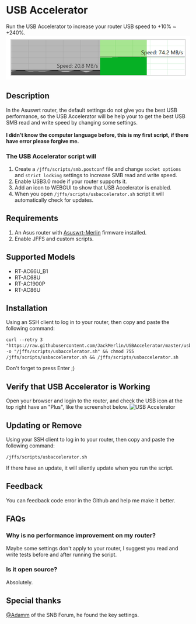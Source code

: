 # USB Accelerator
Run the USB Accelerator to increase your router USB speed to +10% ~ +240%.
![USB Accelerator](https://raw.githubusercontent.com/JackMerlin/USBAccelerator/master/.github/Screenshot_1.png)
 
## Description
In the Asuswrt router, the default settings do not give you the best USB performance, so the USB Accelerator will be help your to get the best USB SMB read and write speed by changing some settings.</br>
</br>
**I didn't know the computer language before, this is my first script, if there have error please forgive me.**

### The USB Accelerator script will
1. Create a `/jffs/scripts/smb.postconf` file and change `socket options` and `strict locking` settings to increase SMB read and write speed.
2. Enable USB3.0 mode if your router supports it.
3. Add an icon to WEBGUI to show that USB Accelerator is enabled.
4. When you open `/jffs/scripts/usbaccelerator.sh` script it will automatically check for updates.

## Requirements
1. An Asus router with  [Asuswrt-Merlin](http://asuswrt.lostrealm.ca/) firmware installed.
2. Enable JFFS and custom scripts.

## Supported Models
* RT-AC66U_B1
* RT-AC68U
* RT-AC1900P
* RT-AC86U

## Installation
Using an SSH client to log in to your router, then copy and paste the following command:
```
curl --retry 3 "https://raw.githubusercontent.com/JackMerlin/USBAccelerator/master/usbaccelerator.sh" -o "/jffs/scripts/usbaccelerator.sh" && chmod 755 /jffs/scripts/usbaccelerator.sh && /jffs/scripts/usbaccelerator.sh
```
Don't forget to press Enter ;)

## Verify that USB Accelerator is Working
Open your browser and login to the router, and check the USB icon at the top right have an "Plus", like the screenshot below.
![USB Accelerator](https://raw.githubusercontent.com/JackMerlin/USBAccelerator/master/.github/Screenshot_2.png)


## Updating or Remove
Using your SSH client to log in to your router, then copy and paste the following command:
```
/jffs/scripts/usbaccelerator.sh
```
If there have an update, it will silently update when you run the script.

## Feedback
You can feedback code error in the Github and help me make it better.

## FAQs
### Why is no performance improvement on my router?
Maybe some settings don't apply to your router, I suggest you read and write tests before and after running the script.

### Is it open source?
Absolutely.

## Special thanks
[@Adamm](https://www.snbforums.com/threads/ac86u-smb-tweaking.44729/) of the SNB Forum, he found the key settings.
